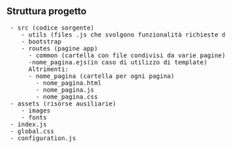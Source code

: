 ## Struttura progetto
<pre>
 - src (codice sorgente)
    - utils (files .js che svolgono funzionalità richieste da intera app)
    - bootstrap
    - routes (pagine app)
      - common (cartella con file condivisi da varie pagine)
      -nome_pagina.ejs(in caso di utilizzo di template)
      Altrimenti:
      - nome_pagina (cartella per ogni pagina)
        - nome_pagina.html
        - nome_pagina.js
        - nome_pagina.css
 - assets (risorse ausiliarie)
    - images
    - fonts
 - index.js
 - global.css
 - configuration.js
</pre>
